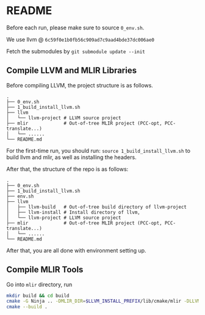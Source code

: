 # README

Before each run, please make sure to source `0_env.sh`.

We use llvm @ `6c59f0e1b0fb56c909ad7c9aad4bde37dc006ae0`

Fetch the submodules by `git submodule update --init`

## Compile LLVM and MLIR Libraries

Before compiling LLVM, the project structure is as follows.

```
.
├── 0_env.sh
├── 1_build_install_llvm.sh
├── llvm
│   └── llvm-project # LLVM source project
├── mlir             # Out-of-tree MLIR project (PCC-opt, PCC-translate...)
│   └── ......
└── README.md
```

For the first-time run, you should run: `source 1_build_install_llvm.sh` to build llvm and mlir, as well as installing the headers.

After that, the structure of the repo is as follows:

```
.
├── 0_env.sh
├── 1_build_install_llvm.sh
├── env.sh
├── llvm
│   ├── llvm-build   # Out-of-tree build directory of llvm-project
│   ├── llvm-install # Install directory of llvm, 
│   └── llvm-project # LLVM source project
├── mlir             # Out-of-tree MLIR project (PCC-opt, PCC-translate...)
│   └── ......
└── README.md
```


After that, you are all done with environment setting up.

## Compile MLIR Tools

Go into `mlir` directory, run

```sh
mkdir build && cd build
cmake -G Ninja .. -DMLIR_DIR=$LLVM_INSTALL_PREFIX/lib/cmake/mlir -DLLVM_PROJECT_SOURCE_DIR=$LLVM_PROJECT_SOURCE_DIR 
cmake --build . 
```
